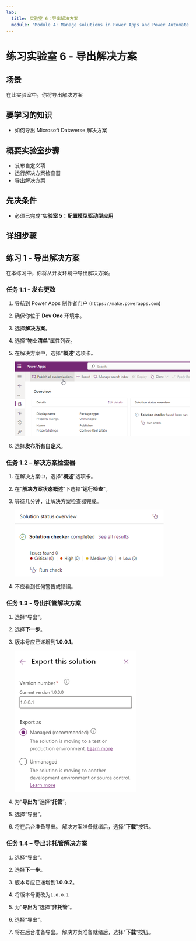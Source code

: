 ```yaml
---
lab:
  title: 实验室 6：导出解决方案
  module: 'Module 4: Manage solutions in Power Apps and Power Automate'
---
```


# 练习实验室 6 - 导出解决方案

## 场景

在此实验室中，你将导出解决方案

## 要学习的知识

- 如何导出 Microsoft Dataverse 解决方案

## 概要实验室步骤

- 发布自定义项
- 运行解决方案检查器
- 导出解决方案
  
## 先决条件

- 必须已完成“**实验室 5：配置模型驱动型应用**

## 详细步骤

## 练习 1 - 导出解决方案

在本练习中，你将从开发环境中导出解决方案。

### 任务 1.1 - 发布更改

1. 导航到 Power Apps 制作者门户 (`https://make.powerapps.com`)

1. 确保你位于 **Dev One** 环境中。

1. 选择**解决方案**。

1. 选择“**物业清单**”属性列表。

1. 在解决方案中，选择“**概述**”选项卡。

    ![解决方案概述页面。](../media/solution-overview.png)

1. 选择**发布所有自定义**。


### 任务 1.2 – 解决方案检查器

1. 在解决方案中，选择“**概述**”选项卡。

1. 在“**解决方案状态概述**”下选择“**运行检查**”。

1. 等待几分钟，让解决方案检查器完成。

    ![解决方案检查器结果页。](../media/solution-checker.png)

1. 不应看到任何警告或错误。


### 任务 1.3 - 导出托管解决方案

1. 选择“导出”。

1. 选择**下一步**。

1. 版本号应已递增到**1.0.0.1**。

    ![导出解决方案窗格。](../media/export-solution.png)

1. 为“**导出为**”选择“**托管**”。

1. 选择“导出”。

1. 将在后台准备导出。 解决方案准备就绪后，选择“**下载**”按钮。


### 任务 1.4 – 导出非托管解决方案

1. 选择“导出”。

1. 选择**下一步**。

1. 版本号应已递增到**1.0.0.2**。

1. 将版本号更改为`1.0.0.1`

1. 为“**导出为**”选择“**非托管**”。

1. 选择“导出”。

1. 将在后台准备导出。 解决方案准备就绪后，选择“**下载**”按钮。

